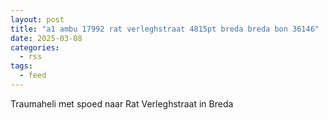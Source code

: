 ```yaml
---
layout: post
title: "a1 ambu 17992 rat verleghstraat 4815pt breda breda bon 36146"
date: 2025-03-08
categories: 
  - rss
tags: 
  - feed
---
```


Traumaheli met spoed naar Rat Verleghstraat in Breda
